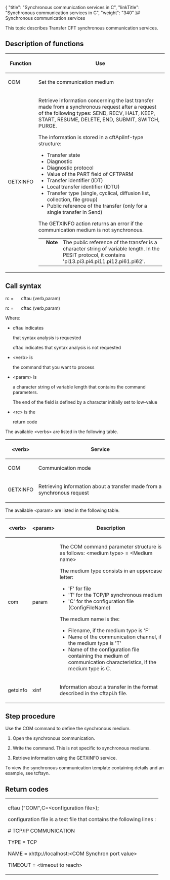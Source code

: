 {
    "title": "Synchronous communication services in C",
    "linkTitle": "Synchronous communication services in C",
    "weight": "340"
}# <span id="Synchronous_communication_services"></span>Synchronous communication services

This topic describes Transfer CFT synchronous communication services.

## Description of functions

<table cellspacing="0">
   <col/>
   <col/>
   <thead>
      <tr>
         <th>
            <p>Function</p>
</th>
         <th>
            <p>Use</p>
</th>
      </tr>
   </thead>
   <tbody>
      <tr>
         <td colspan="1" rowspan="1">
            <p>COM</p>
         </td>
         <td colspan="1" rowspan="1">
            <p>Set the communication medium</p>
         </td>
      </tr>
      <tr>
         <td>
            <p>GETXINFO</p>
         </td>
         <td>
            <p>Retrieve information concerning the last transfer made 
 from a synchronous request after a request of the following types: SEND, 
 RECV, HALT, KEEP, START, RESUME, DELETE, END, SUBMIT, SWITCH, PURGE.</p>
            <p>The information is stored in a cftApiInf-type structure:</p>
            <ul>
               <li>Transfer 
 state                </li>
               <li>Diagnostic 
                </li>
               <li>Diagnostic 
 protocol                </li>
               <li>Value 
 of the PART field of CFTPARM                </li>
               <li>Transfer 
 identifier (IDT)                </li>
               <li>Local 
 transfer identifier (IDTU)                </li>
               <li>Transfer 
 type (single, cyclical, diffusion list, collection, file group)                </li>
               <li>Public 
 reference of the transfer (only for a single transfer in Send)               </li>
            </ul>
            <p>The GETXINFO action returns an error if the communication 
 medium is not synchronous.</p>
            <p><table cellpadding="0" cellspacing="0">
   <col/>
   <col/>
   <col/>
      <tr>
         <td valign="top">         </td>
         <td valign="top"><span><b>Note</b></span>
         </td>
         <td data-mc-autonum="&lt;b&gt;Note&lt;/b&gt;" valign="top">The public 
 reference of the transfer is a character string of variable length. In 
 the PESIT protocol, it contains 'pi13.pi3.pi4.pi11.pi12.pi61.pi62'.         </td>
      </tr>
</table></p>
         </td>
      </tr>
   </tbody>
</table>

## <span id="Call Syntax"></span>Call syntax

rc =      cftau (verb,param)

rc =      cftac (verb,param)

Where:

-   cftau indicates
    that syntax analysis is requested  
    cftac indicates that syntax analysis is not requested
-   &lt;verb> is
    the command that you want to process
-   &lt;param> is
    a character string of variable length that contains the command parameters.
    The end of the field is defined by a character initially set to low-value
-   &lt;rc> is the
    return code

The available &lt;verbs> are listed in the following table.

<table cellspacing="0">
   <col/>
   <col/>
   <thead>
      <tr>
         <th>
            <p>&lt;verb&gt;</p>
</th>
         <th>
            <p>Service</p>
</th>
      </tr>
   </thead>
   <tbody>
      <tr>
         <td colspan="1" rowspan="1">
            <p>COM</p>
         </td>
         <td colspan="1" rowspan="1">
            <p>Communication mode</p>
         </td>
      </tr>
      <tr>
         <td colspan="1" rowspan="1">
            <p>GETXINFO</p>
         </td>
         <td colspan="1" rowspan="1">
            <p>Retrieving information about a transfer made from a synchronous 
 request</p>
         </td>
      </tr>
   </tbody>
</table>

The available &lt;param> are listed in the following table.

<table cellspacing="0">
   <col/>
   <col/>
   <col/>
   <thead>
      <tr>
         <th>
            <p>&lt;verb&gt;</p>
</th>
         <th>
            <p>&lt;param&gt;</p>
</th>
         <th>
            <p>Description</p>
</th>
      </tr>
   </thead>
   <tbody>
      <tr>
         <td colspan="1" rowspan="1">
            <p>com</p>
            <p> </p>
         </td>
         <td colspan="1" rowspan="1">
            <p>param</p>
            <p> </p>
         </td>
         <td colspan="1" rowspan="1">
            <p>The COM command parameter structure is as follows: &lt;medium 
 type&gt; = &lt;Medium name&gt;</p>
            <p>The medium type consists in an uppercase letter:</p>
            <ul>
               <li>'F' for 
 file               </li>
               <li>'T' for the TCP/IP synchronous medium               </li>
               <li>'C' for 
 the configuration file (ConfigFileName)               </li>
            </ul>
            <p>The medium name is the:</p>
            <ul>
               <li>Filename, 
 if the medium type is 'F'               </li>
               <li>Name 
 of the communication channel, if the medium type is 'T'               </li>
               <li>Name 
 of the configuration file containing the medium of communication characteristics, 
 if the medium type is C.                </li>
            </ul>
         </td>
      </tr>
      <tr>
         <td colspan="1" rowspan="1">
            <p>getxinfo</p>
         </td>
         <td colspan="1" rowspan="1">
            <p>xinf</p>
         </td>
         <td colspan="1" rowspan="1">
            <p>Information about a transfer in the format described in 
 the cftapi.h file. </p>
         </td>
      </tr>
   </tbody>
</table>

## Step procedure

Use the COM command to define the synchronous medium.

1.  Open the synchronous communication.
2.  Write the command. This is not specific to synchronous mediums.
3.  Retrieve information using the GETXINFO service.

To view the synchronous communication template containing details and an example, see tcftsyn.

## Return codes

<table cellspacing="0">
   <col/>
   <tbody>
      <tr>
         <td>
            <p>cftau ("COM",C=&lt;configuration file&gt;);</p>
            <p>configuration file is a text file that contains the following lines :</p>
            <p># TCP/IP COMMUNICATION</p>
            <p>TYPE    = TCP</p>
            <p>NAME    = xhttp://localhost:&lt;COM Synchron port value&gt;</p>
            <p>TIMEOUT = &lt;timeout to reach&gt;</p>
         </td>
      </tr>
   </tbody>
</table>
